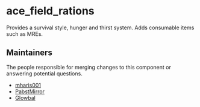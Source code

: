 ace_field_rations
==================

Provides a survival style, hunger and thirst system.
Adds consumable items such as MREs.

## Maintainers

The people responsible for merging changes to this component or answering potential questions.

- [mharis001](https://github.com/mharis001)
- [PabstMirror](https://github.com/PabstMirror)
- [Glowbal](https://github.com/Glowbal)
